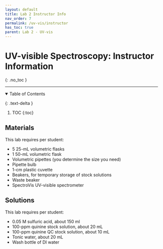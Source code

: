 ```yaml
---
layout: default
title: Lab 2 Instructor Info
nav_order: 7
permalink: /uv-vis/instructor
has_toc: true
parent: Lab 2 - UV-vis
---
```


# UV-visible Spectroscopy: Instructor Information
{: .no_toc  }

----

<details open markdown="block">
  <summary>
  Table of Contents
  </summary>

  {: .text-delta }
1. TOC
{:toc}
</details>

## Materials

This lab requires per student:

- 5 25-mL volumetric flasks
- 1 50-mL volumetric flask
- Volumetric pipettes (you determine the size you need)
- Pipette bulb
- 1-cm plastic cuvette
- Beakers, for temporary storage of stock solutions
- Waste beaker
- SpectroVis UV-visible spectrometer


## Solutions

This lab requires per student:

- 0.05 M sulfuric acid, about 150 ml
- 100-ppm quinine stock solution, about 20 mL
- 100-ppm quinine QC stock solution, about 10 mL
- Tonic water, about 20 mL
- Wash bottle of DI water
